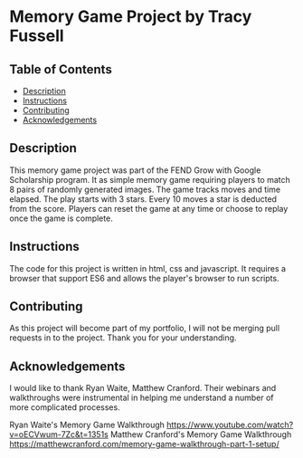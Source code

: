 # Memory Game Project by Tracy Fussell

## Table of Contents

* [Description](#description)
* [Instructions](#instructions)
* [Contributing](#contributing)
* [Acknowledgements](#acknowledgements)

## Description
This memory game project was part of the FEND Grow with Google Scholarship program.  It as simple memory game requiring players to match 8 pairs of randomly generated images.  The game tracks moves and time elapsed.  The play starts with 3 stars.  Every 10 moves a star is deducted from the score.  Players can reset the game at any time or choose to replay once the game is complete.

## Instructions
The code for this project is written in html, css and javascript.  It requires a browser that support ES6 and allows the player's browser to run scripts.

## Contributing
As this project will become part of my portfolio, I will not be merging pull requests in to the project. Thank you for your understanding.

## Acknowledgements
I would like to thank Ryan Waite, Matthew Cranford.  Their webinars and walkthroughs were instrumental in helping me understand a number of more complicated processes.

Ryan Waite's Memory Game Walkthrough  https://www.youtube.com/watch?v=oECVwum-7Zc&t=1351s
Matthew Cranford's Memory Game Walkthrough  https://matthewcranford.com/memory-game-walkthrough-part-1-setup/
